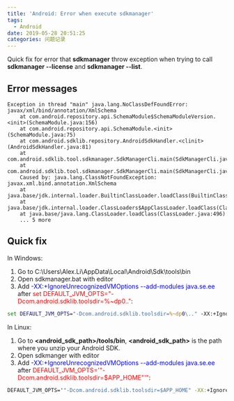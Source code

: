 ```yaml
---
title: 'Android: Error when execute sdkmanager'
tags:
  - Android
date: 2019-05-28 20:51:25
categories: 问题记录
---
```

Quick fix for error that **sdkmanager** throw exception when trying to call **sdkmanager --license** and **sdkmanager --list**.
<!--more-->

## Error messages

```
Exception in thread "main" java.lang.NoClassDefFoundError: javax/xml/bind/annotation/XmlSchema
    at com.android.repository.api.SchemaModule$SchemaModuleVersion.<init>(SchemaModule.java:156)
    at com.android.repository.api.SchemaModule.<init>(SchemaModule.java:75)
    at com.android.sdklib.repository.AndroidSdkHandler.<clinit>(AndroidSdkHandler.java:81)
    at com.android.sdklib.tool.sdkmanager.SdkManagerCli.main(SdkManagerCli.java:73)
    at com.android.sdklib.tool.sdkmanager.SdkManagerCli.main(SdkManagerCli.java:48)
    Caused by: java.lang.ClassNotFoundException: javax.xml.bind.annotation.XmlSchema
    at java.base/jdk.internal.loader.BuiltinClassLoader.loadClass(BuiltinClassLoader.java:582)
    at java.base/jdk.internal.loader.ClassLoaders$AppClassLoader.loadClass(ClassLoaders.java:185)
    at java.base/java.lang.ClassLoader.loadClass(ClassLoader.java:496)
    ... 5 more
```

## Quick fix

In Windows:
1. Go to C:\Users\Alex.Li\AppData\Local\Android\Sdk\tools\bin
2. Open sdkmanager.bat with editor
3. Add <span style="color:blue">  -XX:+IgnoreUnrecognizedVMOptions --add-modules java.se.ee</span> after <span style="color:red">set DEFAULT_JVM_OPTS="-Dcom.android.sdklib.toolsdir=%~dp0\.."</span>:
```bat
set DEFAULT_JVM_OPTS="-Dcom.android.sdklib.toolsdir=%~dp0\.." -XX:+IgnoreUnrecognizedVMOptions --add-modules java.se.ee
```

In Linux:
1. Go to **<android_sdk_path>/tools/bin**, **<android_sdk_path>** is the path where you unzip your Android SDK.
2. Open sdkmanger with editor
3. Add <span style="color:blue">  -XX:+IgnoreUnrecognizedVMOptions --add-modules java.se.ee</span> after <span style="color:red">DEFAULT_JVM_OPTS='"-Dcom.android.sdklib.toolsdir=$APP_HOME"'"</span>:
```bat
DEFAULT_JVM_OPTS='"-Dcom.android.sdklib.toolsdir=$APP_HOME" -XX:+IgnoreUnrecognizedVMOptions --add-modules java.se.ee'
```
